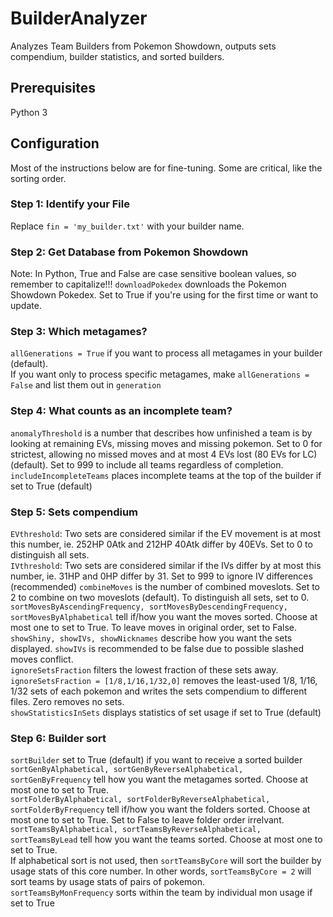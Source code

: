 # BuilderAnalyzer
Analyzes Team Builders from Pokemon Showdown, outputs sets compendium, builder statistics, and sorted builders.  
## Prerequisites
Python 3
## Configuration
Most of the instructions below are for fine-tuning.  Some are critical, like the sorting order.  
### Step 1: Identify your File
Replace 
```fin = 'my_builder.txt'```
with your builder name.  
### Step 2: Get Database from Pokemon Showdown
Note: In Python, True and False are case sensitive boolean values, so remember to capitalize!!!
```downloadPokedex``` downloads the Pokemon Showdown Pokedex.  Set to True if you're using for the first time or want to update.  
### Step 3: Which metagames?
```allGenerations = True``` if you want to process all metagames in your builder (default).  
If you want only to process specific metagames, make ```allGenerations = False``` and list them out in ```generation```
### Step 4: What counts as an incomplete team?  
```anomalyThreshold``` is a number that describes how unfinished a team is by looking at remaining EVs, missing moves and missing pokemon.  Set to 0 for strictest, allowing no missed moves and at most 4 EVs lost (80 EVs for LC) (default).  Set to 999 to include all teams regardless of completion.  
```includeIncompleteTeams``` places incomplete teams at the top of the builder if set to True (default)
### Step 5: Sets compendium
```EVthreshold```: Two sets are considered similar if the EV movement is at most this number, ie. 252HP 0Atk and 212HP 40Atk differ by 40EVs.  Set to 0 to distinguish all sets.  
```IVthreshold```: Two sets are considered similar if the IVs differ by at most this number, ie. 31HP and 0HP differ by 31.  Set to 999 to ignore IV differences (recommended)
```combineMoves``` is the number of combined moveslots.  Set to 2 to combine on two moveslots (default).  To distinguish all sets, set to 0.  
```sortMovesByAscendingFrequency, sortMovesByDescendingFrequency, sortMovesByAlphabetical``` tell if/how you want the moves sorted.  Choose at most one to set to True.  To leave moves in original order, set to False.  
```showShiny, showIVs, showNicknames``` describe how you want the sets displayed.  ```showIVs``` is recommended to be false due to possible slashed moves conflict.  
```ignoreSetsFraction``` filters the lowest fraction of these sets away.  ```ignoreSetsFraction = [1/8,1/16,1/32,0]``` removes the least-used 1/8, 1/16, 1/32 sets of each pokemon and writes the sets compendium to different files.  Zero removes no sets.  
```showStatisticsInSets``` displays statistics of set usage if set to True (default)
### Step 6: Builder sort
```sortBuilder``` set to True (default) if you want to receive a sorted builder
```sortGenByAlphabetical, sortGenByReverseAlphabetical, sortGenByFrequency``` tell how you want the metagames sorted.  Choose at most one to set to True.  
```sortFolderByAlphabetical, sortFolderByReverseAlphabetical, sortFolderByFrequency``` tell if/how you want the folders sorted.  Choose at most one to set to True.  Set to False to leave folder order irrelvant.  
```sortTeamsByAlphabetical, sortTeamsByReverseAlphabetical, sortTeamsByLead``` tell how you want the teams sorted.  Choose at most one to set to True.  
If alphabetical sort is not used, then ```sortTeamsByCore``` will sort the builder by usage stats of this core number.  In other words, ```sortTeamsByCore = 2``` will sort teams by usage stats of pairs of pokemon.  
```sortTeamsByMonFrequency``` sorts within the team by individual mon usage if set to True


